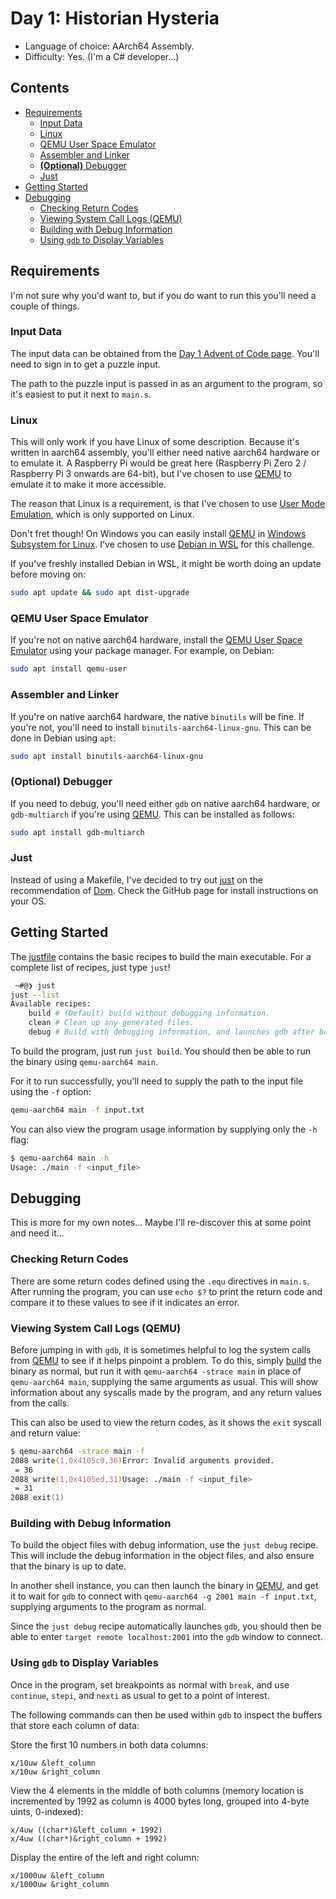 # Day 1: Historian Hysteria

- Language of choice: AArch64 Assembly.
- Difficulty: Yes. (I'm a C# developer...)

<!-- omit from toc -->
## Contents

- [Requirements](#requirements)
  - [Input Data](#input-data)
  - [Linux](#linux)
  - [QEMU User Space Emulator](#qemu-user-space-emulator)
  - [Assembler and Linker](#assembler-and-linker)
  - [**(Optional)** Debugger](#optional-debugger)
  - [Just](#just)
- [Getting Started](#getting-started)
- [Debugging](#debugging)
  - [Checking Return Codes](#checking-return-codes)
  - [Viewing System Call Logs (QEMU)](#viewing-system-call-logs-qemu)
  - [Building with Debug Information](#building-with-debug-information)
  - [Using `gdb` to Display Variables](#using-gdb-to-display-variables)


## Requirements

I'm not sure why you'd want to, but if you do want to run this you'll need a
couple of things.

### Input Data

The input data can be obtained from the
[Day 1 Advent of Code page](https://adventofcode.com/2024/day/1). You'll need to
sign in to get a puzzle input.

The path to the puzzle input is passed in as an argument to the program, so it's
easiest to put it next to `main.s`.

### Linux

This will only work if you have Linux of some description. Because it's written
in aarch64 assembly, you'll either need native aarch64 hardware or to emulate
it. A Raspberry Pi would be great here (Raspberry Pi Zero 2 / Raspberry Pi 3
onwards are 64-bit), but I've chosen to use [QEMU](https://www.qemu.org/) to
emulate it to make it more accessible.

The reason that Linux is a requirement, is that I've chosen to use
[User Mode Emulation](https://www.qemu.org/docs/master/user/index.html#user-mode-emulation),
which is only supported on Linux.

Don't fret though! On Windows you can easily install
[QEMU](https://www.qemu.org/) in
[Windows Subsystem for Linux](https://learn.microsoft.com/en-us/windows/wsl/install).
I've chosen to use
[Debian in WSL](https://apps.microsoft.com/detail/9msvkqc78pk6) for this
challenge.

If you've freshly installed Debian in WSL, it might be worth doing an update
before moving on:

```zsh
sudo apt update && sudo apt dist-upgrade
```

### QEMU User Space Emulator

If you're not on native aarch64 hardware, install the
[QEMU User Space Emulator](https://www.qemu.org/docs/master/user/main.html)
using your package manager. For example, on Debian:

```zsh
sudo apt install qemu-user
```

### Assembler and Linker

If you're on native aarch64 hardware, the native `binutils` will be fine. If
you're not, you'll need to install `binutils-aarch64-linux-gnu`. This can be
done in Debian using `apt`:

```zsh
sudo apt install binutils-aarch64-linux-gnu
```

### **(Optional)** Debugger

If you need to debug, you'll need either `gdb` on native aarch64 hardware, or
`gdb-multiarch` if you're using [QEMU](https://www.qemu.org/). This can be
installed as follows:

```zsh
sudo apt install gdb-multiarch
```

### Just

Instead of using a Makefile, I've decided to try out
[just](https://github.com/casey/just) on the recommendation of
[Dom](../../dom/). Check the GitHub page for install instructions on your OS.

## Getting Started

The [justfile](./justfile) contains the basic recipes to build the main
executable. For a complete list of recipes, just type `just`!

```zsh
 ~#@❯ just
just --list
Available recipes:
    build # (Default) build without debugging information.
    clean # Clean up any generated files.
    debug # Build with debugging information, and launches gdb after building.
```

To build the program, just run `just build`. You should then be able to run the
binary using `qemu-aarch64 main`.

For it to run successfully, you'll need to supply the path to the input file
using the `-f` option:

```zsh
qemu-aarch64 main -f input.txt
```

You can also view the program usage information by supplying only the `-h` flag:

```zsh
$ qemu-aarch64 main -h
Usage: ./main -f <input_file>
```

## Debugging

This is more for my own notes... Maybe I'll re-discover this at some point and
need it...

### Checking Return Codes

There are some return codes defined using the `.equ` directives in `main.s`.
After running the program, you can use `echo $?` to print the return code and
compare it to these values to see if it indicates an error.

### Viewing System Call Logs (QEMU)

Before jumping in with `gdb`, it is sometimes helpful to log the system calls
from [QEMU](https://www.qemu.org/) to see if it helps pinpoint a problem. To do
this, simply [build](#getting-started) the binary as normal, but run it with
`qemu-aarch64 -strace main` in place of `qemu-aarch64 main`, supplying the same
arguments as usual. This will show information about any syscalls made by the
program, and any return values from the calls.

This can also be used to view the return codes, as it shows the `exit` syscall
and return value:

```zsh
$ qemu-aarch64 -strace main -f
2088 write(1,0x4105c9,36)Error: Invalid arguments provided.
 = 36
2088 write(1,0x4105ed,31)Usage: ./main -f <input_file>
 = 31
2088 exit(1)
```

### Building with Debug Information

To build the object files with debug information, use the `just debug` recipe.
This will include the debug information in the object files, and also ensure
that the binary is up to date.

In another shell instance, you can then launch the binary in
[QEMU](https://www.qemu.org/), and get it to wait for `gdb` to connect with
`qemu-aarch64 -g 2001 main -f input.txt`, supplying arguments to the program as
normal.

Since the `just debug` recipe automatically launches `gdb`, you should then be
able to enter `target remote localhost:2001` into the `gdb` window to connect.

### Using `gdb` to Display Variables

Once in the program, set breakpoints as normal with `break`, and use `continue`,
`stepi`, and `nexti` as usual to get to a point of interest.

The following commands can then be used within `gdb` to inspect the buffers that
store each column of data:

Store the first 10 numbers in both data columns:

```gdb
x/10uw &left_column
x/10uw &right_column
```

View the 4 elements in the middle of both columns (memory location is
incremented by 1992 as column is 4000 bytes long, grouped into 4-byte uints,
0-indexed):

```gdb
x/4uw ((char*)&left_column + 1992)
x/4uw ((char*)&right_column + 1992)
```

Display the entire of the left and right column:

```gdb
x/1000uw &left_column
x/1000uw &right_column
```

